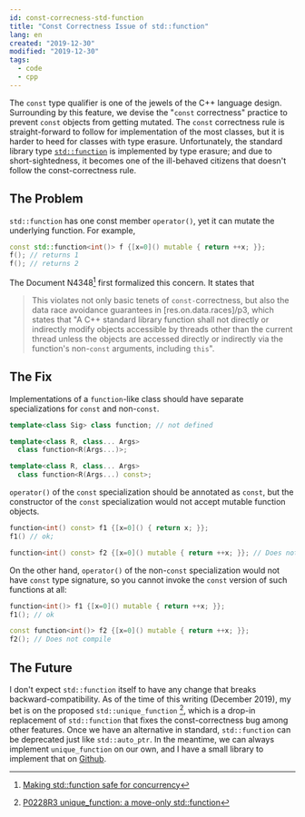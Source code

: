 ```yaml
---
id: const-correcness-std-function
title: "Const Correctness Issue of std::function"
lang: en
created: "2019-12-30"
modified: "2019-12-30"
tags:
  - code
  - cpp
---
```


The `const` type qualifier is one of the jewels of the C++ language design. Surrounding by this feature, we devise the "`const` correctness" practice to prevent `const` objects from getting mutated. The `const` correctness rule is straight-forward to follow for implementation of the most classes, but it is harder to heed for classes with type erasure. Unfortunately, the standard library type [`std::function`](https://en.cppreference.com/w/cpp/utility/functional/function) is implemented by type erasure; and due to short-sightedness, it becomes one of the ill-behaved citizens that doesn't follow the const-correctness rule.

<!-- end -->

## The Problem

`std::function` has one const member `operator()`, yet it can mutate the underlying function. For example,

```cpp
const std::function<int()> f {[x=0]() mutable { return ++x; }};
f(); // returns 1
f(); // returns 2
```

The Document N4348[^1] first formalized this concern. It states that

> This violates not only basic tenets of `const-`correctness, but also the data race avoidance guarantees in [res.on.data.races]/p3, which states that "A C++ standard library function shall not directly or indirectly modify objects accessible by threads other than the current thread unless the objects are accessed directly or indirectly via the function's non-`const` arguments, including `this`".

[^1]: [Making std::function safe for concurrency](http://www.open-std.org/jtc1/sc22/wg21/docs/papers/2015/n4348.html)

## The Fix

Implementations of a `function`-like class should have separate specializations for `const` and non-`const`.

```cpp
template<class Sig> class function; // not defined

template<class R, class... Args>
  class function<R(Args...)>;

template<class R, class... Args>
  class function<R(Args...) const>;
```

`operator()` of the `const` specialization should be annotated as `const`, but the constructor of the `const` specialization would not accept mutable function objects.

```cpp
function<int() const> f1 {[x=0]() { return x; }};
f1() // ok;

function<int() const> f2 {[x=0]() mutable { return ++x; }}; // Does not compile
```

On the other hand, `operator()` of the non-`const` specialization would not have `const` type signature, so you cannot invoke the `const` version of such functions at all:

```cpp
function<int()> f1 {[x=0]() mutable { return ++x; }};
f1(); // ok

const function<int()> f2 {[x=0]() mutable { return ++x; }};
f2(); // Does not compile
```

## The Future

I don't expect `std::function` itself to have any change that breaks backward-compatibility. As of the time of this writing (December 2019), my bet is on the proposed `std::unique_function` [^2], which is a drop-in replacement of `std::function` that fixes the const-correctness bug among other features. Once we have an alternative in standard, `std::function` can be deprecated just like `std::auto_ptr`. In the meantime, we can always implement `unique_function` on our own, and I have a small library to implement that on [Github](https://github.com/Beyond-Engine/functions).

[^2]: [P0228R3 unique_function: a move-only std::function](http://www.open-std.org/jtc1/sc22/wg21/docs/papers/2019/p0228r3.html)
